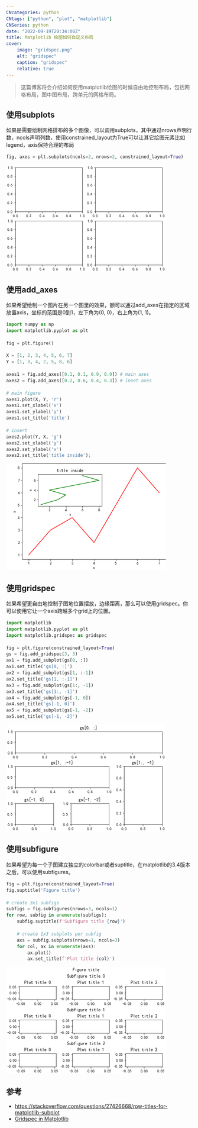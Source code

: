 ```yaml
---
CNcategories: python
CNtags: ["python", "plot", "matplotlib"]
CNSeries: python
date: "2022-09-19T20:34:00Z"
title: Matplotlib 绘图如何自定义布局
cover:
    image: "gridspec.png"
    alt: "gridspec"
    caption: "gridspec"
    relative: true
---
```


> 这篇博客将会介绍如何使用matplotlib绘图的时候自由地控制布局，包括网格布局，图中图布局，跨单元的网格布局。

## 使用subplots

如果是需要绘制网格排布的多个图像，可以调用subplots，其中通过nrows声明行数，ncols声明列数，使用constrained_layout为True可以让其它绘图元素比如legend，axis保持合理的布局

```python
fig, axes = plt.subplots(ncols=2, nrows=2, constrained_layout=True)
```

![img](subplots.png)

## 使用add_axes

如果希望绘制一个图片在另一个图里的效果，额可以通过add_axes在指定的区域放置axis，坐标的范围是0到1，左下角为(0, 0)，右上角为(1, 1)。

```python
import numpy as np
import matplotlib.pyplot as plt

fig = plt.figure()

X = [1, 2, 3, 4, 5, 6, 7]
Y = [1, 3, 4, 2, 5, 8, 6]

axes1 = fig.add_axes([0.1, 0.1, 0.9, 0.9]) # main axes
axes2 = fig.add_axes([0.2, 0.6, 0.4, 0.3]) # inset axes

# main figure
axes1.plot(X, Y, 'r')
axes1.set_xlabel('x')
axes1.set_ylabel('y')
axes1.set_title('title')

# insert
axes2.plot(Y, X, 'g')
axes2.set_xlabel('y')
axes2.set_ylabel('x')
axes2.set_title('title inside');
```

![img](add_axes.png)

## 使用gridspec

如果希望更自由地控制子图地位置摆放，边缘距离，那么可以使用gridspec。你可以使用它让一个axis跨越多个grid上的位置。

```python
import matplotlib
import matplotlib.pyplot as plt
import matplotlib.gridspec as gridspec

fig = plt.figure(constrained_layout=True)
gs = fig.add_gridspec(3, 3)
ax1 = fig.add_subplot(gs[0, :])
ax1.set_title('gs[0, :]')
ax2 = fig.add_subplot(gs[1, :-1])
ax2.set_title('gs[1, :-1]')
ax3 = fig.add_subplot(gs[1:, -1])
ax3.set_title('gs[1:, -1]')
ax4 = fig.add_subplot(gs[-1, 0])
ax4.set_title('gs[-1, 0]')
ax5 = fig.add_subplot(gs[-1, -2])
ax5.set_title('gs[-1, -2]')
```

![img](gridspec.png)

## 使用subfigure

如果希望为每一个子图建立独立的colorbar或者suptitle，在matplotlib的3.4版本之后，可以使用subfigures。

```python
fig = plt.figure(constrained_layout=True)
fig.suptitle('Figure title')

# create 3x1 subfigs
subfigs = fig.subfigures(nrows=3, ncols=1)
for row, subfig in enumerate(subfigs):
    subfig.suptitle(f'Subfigure title {row}')

    # create 1x3 subplots per subfig
    axs = subfig.subplots(nrows=1, ncols=3)
    for col, ax in enumerate(axs):
        ax.plot()
        ax.set_title(f'Plot title {col}')
```

![img](subfigures.png)

## 参考

* <https://stackoverflow.com/questions/27426668/row-titles-for-matplotlib-subplot>
* [Gridspec in Matplotlib](https://python-course.eu/numerical-programming/gridspec-in-matplotlib.php)